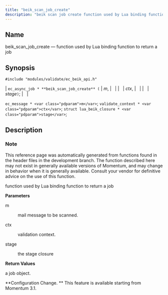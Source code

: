 ```yaml
---
title: "beik_scan_job_create"
description: "beik scan job create function used by Lua binding function to return a job ec async job beik scan job create m ctx stage ec message m validate context ctx struct lua beik closure stage This reference page was automatically generated from functions found in the header files in the..."
---
```


<a name="apis.beik_scan_job_create"></a> 
## Name

beik_scan_job_create — function used by Lua binding function to return a job

## Synopsis

`#include "modules/validate/ec_beik_api.h"`

| `ec_async_job * **beik_scan_job_create** (` | <var class="pdparam">m</var>, |   |
|   | <var class="pdparam">ctx</var>, |   |
|   | <var class="pdparam">stage</var>`)`; |   |

`ec_message * <var class="pdparam">m</var>`;
`validate_context * <var class="pdparam">ctx</var>`;
`struct lua_beik_closure * <var class="pdparam">stage</var>`;<a name="idp46966000"></a> 
## Description

### Note

This reference page was automatically generated from functions found in the header files in the development branch. The function described here may not exist in generally available versions of Momentum, and may change in behavior when it is generally available. Consult your vendor for definitive advice on the use of this function.

function used by Lua binding function to return a job

**<a name="idp46968880"></a> Parameters**

<dl class="variablelist">

<dt>m</dt>

<dd>

mail message to be scanned.

</dd>

<dt>ctx</dt>

<dd>

validation context.

</dd>

<dt>stage</dt>

<dd>

the stage closure

</dd>

</dl>

**<a name="idp46975264"></a> Return Values**

a job object.

**Configuration Change. ** This feature is available starting from Momentum 3.1.